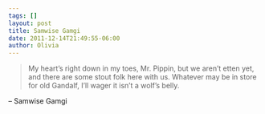 ```yaml
---
tags: []
layout: post
title: Samwise Gamgi
date: 2011-12-14T21:49:55-06:00
author: Olivia
---
```


> My heart’s right down in my toes, Mr. Pippin, but we aren’t etten yet, and there are some stout folk here with us. Whatever may be in store for old Gandalf, I’ll wager it isn’t a wolf’s belly.

– Samwise Gamgi
